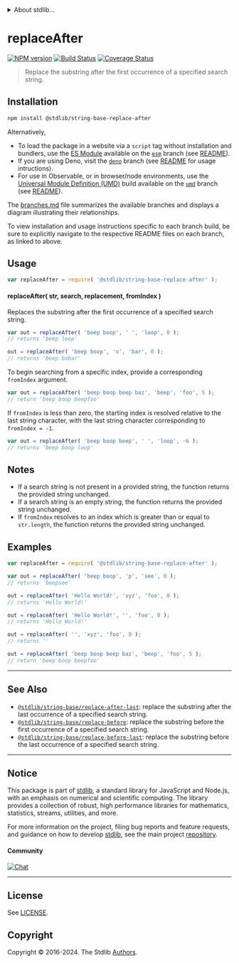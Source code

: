 <!--

@license Apache-2.0

Copyright (c) 2024 The Stdlib Authors.

Licensed under the Apache License, Version 2.0 (the "License");
you may not use this file except in compliance with the License.
You may obtain a copy of the License at

   http://www.apache.org/licenses/LICENSE-2.0

Unless required by applicable law or agreed to in writing, software
distributed under the License is distributed on an "AS IS" BASIS,
WITHOUT WARRANTIES OR CONDITIONS OF ANY KIND, either express or implied.
See the License for the specific language governing permissions and
limitations under the License.

-->


<details>
  <summary>
    About stdlib...
  </summary>
  <p>We believe in a future in which the web is a preferred environment for numerical computation. To help realize this future, we've built stdlib. stdlib is a standard library, with an emphasis on numerical and scientific computation, written in JavaScript (and C) for execution in browsers and in Node.js.</p>
  <p>The library is fully decomposable, being architected in such a way that you can swap out and mix and match APIs and functionality to cater to your exact preferences and use cases.</p>
  <p>When you use stdlib, you can be absolutely certain that you are using the most thorough, rigorous, well-written, studied, documented, tested, measured, and high-quality code out there.</p>
  <p>To join us in bringing numerical computing to the web, get started by checking us out on <a href="https://github.com/stdlib-js/stdlib">GitHub</a>, and please consider <a href="https://opencollective.com/stdlib">financially supporting stdlib</a>. We greatly appreciate your continued support!</p>
</details>

# replaceAfter

[![NPM version][npm-image]][npm-url] [![Build Status][test-image]][test-url] [![Coverage Status][coverage-image]][coverage-url] <!-- [![dependencies][dependencies-image]][dependencies-url] -->

> Replace the substring after the first occurrence of a specified search string.

<!-- Section to include introductory text. Make sure to keep an empty line after the intro `section` element and another before the `/section` close. -->

<section class="intro">

</section>

<!-- /.intro -->

<!-- Package usage documentation. -->

<section class="installation">

## Installation

```bash
npm install @stdlib/string-base-replace-after
```

Alternatively,

-   To load the package in a website via a `script` tag without installation and bundlers, use the [ES Module][es-module] available on the [`esm`][esm-url] branch (see [README][esm-readme]).
-   If you are using Deno, visit the [`deno`][deno-url] branch (see [README][deno-readme] for usage intructions).
-   For use in Observable, or in browser/node environments, use the [Universal Module Definition (UMD)][umd] build available on the [`umd`][umd-url] branch (see [README][umd-readme]).

The [branches.md][branches-url] file summarizes the available branches and displays a diagram illustrating their relationships.

To view installation and usage instructions specific to each branch build, be sure to explicitly navigate to the respective README files on each branch, as linked to above.

</section>

<section class="usage">

## Usage

```javascript
var replaceAfter = require( '@stdlib/string-base-replace-after' );
```

#### replaceAfter( str, search, replacement, fromIndex )

Replaces the substring after the first occurrence of a specified search string.

```javascript
var out = replaceAfter( 'beep boop', ' ', 'loop', 0 );
// returns 'beep loop'

out = replaceAfter( 'beep boop', 'o', 'bar', 0 );
// returns 'beep bobar'
```

To begin searching from a specific index, provide a corresponding `fromIndex` argument.

```javascript
var out = replaceAfter( 'beep boop beep baz', 'beep', 'foo', 5 );
// return 'beep boop beepfoo'
```

If `fromIndex` is less than zero, the starting index is resolved relative to the last string character, with the last string character corresponding to `fromIndex = -1`.

```javascript
var out = replaceAfter( 'beep boop beep', ' ', 'loop', -6 );
// returns 'beep boop loop'
```

</section>

<!-- /.usage -->

<!-- Package usage notes. Make sure to keep an empty line after the `section` element and another before the `/section` close. -->

<section class="notes">

## Notes

-   If a search string is not present in a provided string, the function returns the provided string unchanged.
-   If a search string is an empty string, the function returns the provided string unchanged.
-   If `fromIndex` resolves to an index which is greater than or equal to `str.length`, the function returns the provided string unchanged.

</section>

<!-- /.notes -->

<!-- Package usage examples. -->

<section class="examples">

## Examples

<!-- eslint no-undef: "error" -->

```javascript
var replaceAfter = require( '@stdlib/string-base-replace-after' );

var out = replaceAfter( 'beep boop', 'p', 'see', 0 );
// returns 'beepsee'

out = replaceAfter( 'Hello World!', 'xyz', 'foo', 0 );
// returns 'Hello World!'

out = replaceAfter( 'Hello World!', '', 'foo', 0 );
// returns 'Hello World!'

out = replaceAfter( '', 'xyz', 'foo', 0 );
// returns ''

out = replaceAfter( 'beep boop beep baz', 'beep', 'foo', 5 );
// return 'beep boop beepfoo'
```

</section>

<!-- /.examples -->

<!-- Section to include cited references. If references are included, add a horizontal rule *before* the section. Make sure to keep an empty line after the `section` element and another before the `/section` close. -->

<section class="references">

</section>

<!-- /.references -->

<!-- Section for related `stdlib` packages. Do not manually edit this section, as it is automatically populated. -->

<section class="related">

* * *

## See Also

-   <span class="package-name">[`@stdlib/string-base/replace-after-last`][@stdlib/string/base/replace-after-last]</span><span class="delimiter">: </span><span class="description">replace the substring after the last occurrence of a specified search string.</span>
-   <span class="package-name">[`@stdlib/string-base/replace-before`][@stdlib/string/base/replace-before]</span><span class="delimiter">: </span><span class="description">replace the substring before the first occurrence of a specified search string.</span>
-   <span class="package-name">[`@stdlib/string-base/replace-before-last`][@stdlib/string/base/replace-before-last]</span><span class="delimiter">: </span><span class="description">replace the substring before the last occurrence of a specified search string.</span>

</section>

<!-- /.related -->

<!-- Section for all links. Make sure to keep an empty line after the `section` element and another before the `/section` close. -->


<section class="main-repo" >

* * *

## Notice

This package is part of [stdlib][stdlib], a standard library for JavaScript and Node.js, with an emphasis on numerical and scientific computing. The library provides a collection of robust, high performance libraries for mathematics, statistics, streams, utilities, and more.

For more information on the project, filing bug reports and feature requests, and guidance on how to develop [stdlib][stdlib], see the main project [repository][stdlib].

#### Community

[![Chat][chat-image]][chat-url]

---

## License

See [LICENSE][stdlib-license].


## Copyright

Copyright &copy; 2016-2024. The Stdlib [Authors][stdlib-authors].

</section>

<!-- /.stdlib -->

<!-- Section for all links. Make sure to keep an empty line after the `section` element and another before the `/section` close. -->

<section class="links">

[npm-image]: http://img.shields.io/npm/v/@stdlib/string-base-replace-after.svg
[npm-url]: https://npmjs.org/package/@stdlib/string-base-replace-after

[test-image]: https://github.com/stdlib-js/string-base-replace-after/actions/workflows/test.yml/badge.svg?branch=main
[test-url]: https://github.com/stdlib-js/string-base-replace-after/actions/workflows/test.yml?query=branch:main

[coverage-image]: https://img.shields.io/codecov/c/github/stdlib-js/string-base-replace-after/main.svg
[coverage-url]: https://codecov.io/github/stdlib-js/string-base-replace-after?branch=main

<!--

[dependencies-image]: https://img.shields.io/david/stdlib-js/string-base-replace-after.svg
[dependencies-url]: https://david-dm.org/stdlib-js/string-base-replace-after/main

-->

[chat-image]: https://img.shields.io/gitter/room/stdlib-js/stdlib.svg
[chat-url]: https://app.gitter.im/#/room/#stdlib-js_stdlib:gitter.im

[stdlib]: https://github.com/stdlib-js/stdlib

[stdlib-authors]: https://github.com/stdlib-js/stdlib/graphs/contributors

[umd]: https://github.com/umdjs/umd
[es-module]: https://developer.mozilla.org/en-US/docs/Web/JavaScript/Guide/Modules

[deno-url]: https://github.com/stdlib-js/string-base-replace-after/tree/deno
[deno-readme]: https://github.com/stdlib-js/string-base-replace-after/blob/deno/README.md
[umd-url]: https://github.com/stdlib-js/string-base-replace-after/tree/umd
[umd-readme]: https://github.com/stdlib-js/string-base-replace-after/blob/umd/README.md
[esm-url]: https://github.com/stdlib-js/string-base-replace-after/tree/esm
[esm-readme]: https://github.com/stdlib-js/string-base-replace-after/blob/esm/README.md
[branches-url]: https://github.com/stdlib-js/string-base-replace-after/blob/main/branches.md

[stdlib-license]: https://raw.githubusercontent.com/stdlib-js/string-base-replace-after/main/LICENSE

<!-- <related-links> -->

[@stdlib/string/base/replace-after-last]: https://github.com/stdlib-js/string-base-replace-after-last

[@stdlib/string/base/replace-before]: https://github.com/stdlib-js/string-base-replace-before

[@stdlib/string/base/replace-before-last]: https://github.com/stdlib-js/string-base-replace-before-last

<!-- </related-links> -->

</section>

<!-- /.links -->
